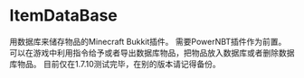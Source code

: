 # ItemDataBase
用数据库来储存物品的Minecraft Bukkit插件。
需要PowerNBT插件作为前置。
可以在游戏中利用指令给予或者导出数据库物品，把物品放入数据库或者删除数据库物品。
目前仅在1.7.10测试完毕，在别的版本请记得备份。
